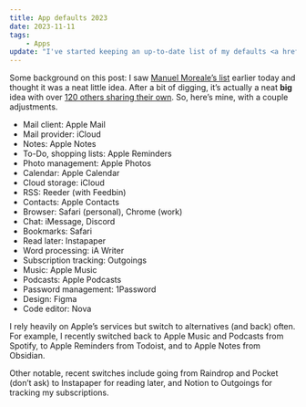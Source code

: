 ```yaml
---
title: App defaults 2023
date: 2023-11-11
tags:
    - Apps
update: "I've started keeping an up-to-date list of my defaults <a href='/defaults'>here</a>."
---
```


Some background on this post: I saw [Manuel Moreale’s list](https://manuelmoreale.com/app-defaults) earlier today and thought it was a neat little idea. After a bit of digging, it’s actually a neat **big** idea with over [120 others sharing their own](https://defaults.rknight.me). So, here’s mine, with a couple adjustments.

- Mail client: Apple Mail
- Mail provider: iCloud
- Notes: Apple Notes
- To-Do, shopping lists: Apple Reminders
- Photo management: Apple Photos
- Calendar: Apple Calendar
- Cloud storage: iCloud
- RSS: Reeder (with Feedbin)
- Contacts: Apple Contacts
- Browser: Safari (personal), Chrome (work)
- Chat: iMessage, Discord
- Bookmarks: Safari
- Read later: Instapaper
- Word processing: iA Writer
- Subscription tracking: Outgoings
- Music: Apple Music
- Podcasts: Apple Podcasts
- Password management: 1Password
- Design: Figma
- Code editor: Nova

I rely heavily on Apple’s services but switch to alternatives (and back) often. For example, I recently switched back to Apple Music and Podcasts from Spotify, to Apple Reminders from Todoist, and to Apple Notes from Obsidian.

Other notable, recent switches include going from Raindrop and Pocket (don’t ask) to Instapaper for reading later, and Notion to Outgoings for tracking my subscriptions.
